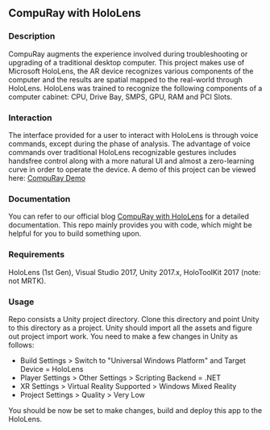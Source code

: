 ## CompuRay with HoloLens

### Description
CompuRay augments the experience involved during troubleshooting or upgrading of a traditional desktop computer. This project makes use of Microsoft HoloLens, the AR device recognizes various components of the computer and the results are spatial mapped to the real-world through HoloLens. HoloLens was trained to recognize the following components of a computer cabinet: CPU, Drive Bay, SMPS, GPU, RAM and PCI Slots. 

### Interaction
The interface provided for a user to interact with HoloLens is through voice commands, except during the phase of analysis. The advantage of voice commands over traditional HoloLens recognizable gestures includes handsfree control along with a more natural UI and almost a zero-learning curve in order to operate the device.
A demo of this project can be viewed here: [CompuRay Demo](https://youtu.be/kPMvuo2RQSU)

### Documentation
You can refer to our official blog [CompuRay with HoloLens](https://compuray.home.blog) for a detailed documentation. This repo mainly provides you with code, which might be helpful for you to build something upon.

### Requirements 
HoloLens (1st Gen), Visual Studio 2017, Unity 2017.x, HoloToolKit 2017 (note: not MRTK).

### Usage
Repo consists a Unity project directory.
Clone this directory and point Unity to this directory as a project. Unity should import all the assets and figure out project import work. You need to make a few changes in Unity as follows: 
- Build Settings > Switch to "Universal Windows Platform" and Target Device = HoloLens 
- Player Settings > Other Settings > Scripting Backend = .NET
- XR Settings > Virtual Reality Supported > Windows Mixed Reality
- Project Settings > Quality > Very Low

You should be now be set to make changes, build and deploy this app to the HoloLens. 
